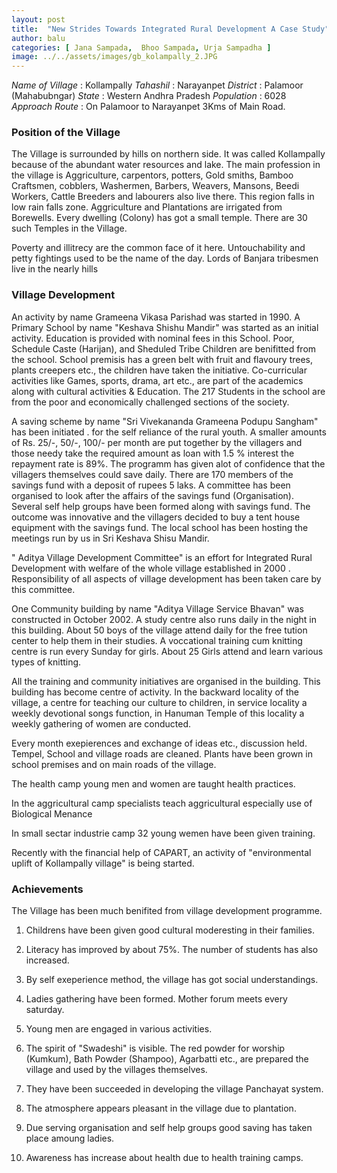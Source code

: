 ```yaml
---
layout: post
title:  "New Strides Towards Integrated Rural Development A Case Study"
author: balu
categories: [ Jana Sampada,  Bhoo Sampada, Urja Sampadha ]
image: ../../assets/images/gb_kolampally_2.JPG
---
```


*Name of Village* : Kollampally
*Tahashil* : Narayanpet
*District* : Palamoor (Mahabubngar)
*State* : Western Andhra Pradesh
*Population* : 6028
*Approach Route* : On Palamoor to Narayanpet 3Kms of Main Road.


### Position of the Village

The Village is surrounded by hills on northern side. It was called Kollampally because of the abundant water resources and lake. The main profession in the village is Aggriculture, carpentors, potters, Gold smiths, Bamboo Craftsmen, cobblers, Washermen, Barbers, Weavers, Mansons, Beedi Workers, Cattle Breeders and labourers also live there. This region falls in low rain falls zone. Aggriculture and Plantations are irrigated from Borewells. Every dwelling (Colony) has got a small temple. There are 30 such Temples in the Village.

Poverty and illitrecy are the common face of it here. Untouchability and petty fightings used to be the name of the day. Lords of Banjara tribesmen live in the nearly hills

### Village Development

An activity by name Grameena Vikasa Parishad was started in 1990. A Primary School by name "Keshava Shishu Mandir" was started as an initial activity. Education is provided with nominal fees in this School. Poor, Schedule Caste (Harijan), and Sheduled Tribe Children are benifitted from the school. School premisis has a green belt with fruit and flavoury trees, plants creepers etc., the children have taken the initiative. Co-curricular activities like Games, sports, drama, art etc., are part of the academics along with cultural activities & Education. The 217 Students in the school are from the poor and economically challenged sections of the society.


A saving scheme by name "Sri Vivekananda Grameena Podupu Sangham" has been initiated . for the self reliance of the rural youth. A smaller amounts of Rs. 25/-, 50/-, 100/- per month are put together by the villagers and those needy take the required amount as loan with 1.5 % interest the repayment rate is 89%. The programm has given alot of confidence that the villagers themselves could save daily. There are 170 members of the savings fund with a deposit of rupees 5 laks. A committee has been organised to look after the affairs of the savings fund (Organisation). Several self help groups have been formed along with savings fund. The outcome was innovative and the villagers decided to buy a tent house equipment with the savings fund. The local school has been hosting the meetings run by us in Sri Keshava Shisu Mandir.


" Aditya Village Development Committee" is an effort for Integrated Rural Development with welfare of the whole village established in 2000 . Responsibility of all aspects of village development has been taken care by this committee.


One Community building by name "Aditya Village Service Bhavan" was constructed in October 2002. A study centre also runs daily in the night in this building. About 50 boys of the village attend daily for the free tution center to help them in their studies. A voccational training cum knitting centre is run every Sunday for girls. About 25 Girls attend and learn various types of knitting.


All the training and community initiatives are organised in the building. This building has become centre of activity. In the backward locality of the village, a centre for teaching our culture to children, in service locality a weekly devotional songs function, in Hanuman Temple of this locality a weekly gathering of women are conducted.


Every month exepierences and exchange of ideas etc., discussion held. Tempel, School and village roads are cleaned. Plants have been grown in school premises and on main roads of the village.


The health camp young men and women are taught health practices.


In the aggricultural camp specialists teach aggricultural especially use of Biological Menance


In small sectar industrie camp 32 young wemen have been given training.


Recently with the financial help of CAPART, an activity of "environmental uplift of Kollampally village" is being started.

### Achievements

The Village has been much benifited from village development programme.

1. Childrens have been given good cultural moderesting in their families.

2. Literacy has improved by about 75%. The number of students has also increased.

3. By self exeperience method, the village has got social understandings.

4. Ladies gathering have been formed. Mother forum meets every saturday.

5. Young men are engaged in various activities.

6. The spirit of "Swadeshi" is visible. The red powder for worship (Kumkum), Bath Powder (Shampoo), Agarbatti etc., are prepared the village and used by the villages themselves.

7. They have been succeeded in developing the village Panchayat system.

8. The atmosphere appears pleasant in the village due to plantation.

9. Due serving organisation and self help groups good saving has taken place amoung ladies.

10. Awareness has increase about health due to health training camps.
